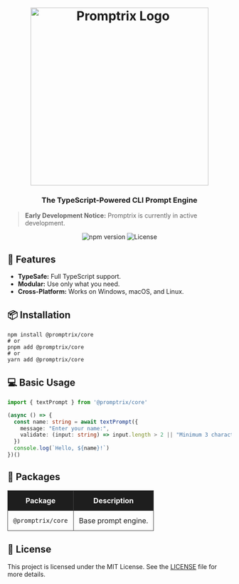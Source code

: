 <h1 align="center">
  <img src="https://placehold.co/400x100/black/white?text=Promptrix" alt="Promptrix Logo" width="400"/>
</h1>

<h3 align="center">The TypeScript-Powered CLI Prompt Engine</h3>

<blockquote>
  <strong>Early Development Notice:</strong> Promptrix is currently in active development.
</blockquote>

<div align="center">
  <img src="https://img.shields.io/badge/@promptrix/core-0.1.1-red" alt="npm version">
  <img src="https://img.shields.io/badge/license-MIT-green" alt="License">
</div>

<h2>🚀 Features</h2>
<ul>
  <li><strong>TypeSafe:</strong> Full TypeScript support.</li>
  <li><strong>Modular:</strong> Use only what you need.</li>
  <li><strong>Cross-Platform:</strong> Works on Windows, macOS, and Linux.</li>
</ul>

<h2>📦 Installation</h2>
<pre><code>npm install @promptrix/core
# or
pnpm add @promptrix/core
# or
yarn add @promptrix/core</code></pre>

<h2>💻 Basic Usage</h2>

```ts
import { textPrompt } from '@promptrix/core'

(async () => {
  const name: string = await textPrompt({
    message: "Enter your name:",
    validate: (input: string) => input.length > 2 || "Minimum 3 characters"
  })
  console.log(`Hello, ${name}!`)
})()
```

<h2>📂 Packages</h2>
<table style="width: 100%; border-collapse: collapse;">
  <thead>
    <tr style="background-color: #1e1e1e; color: #ffffff;">
      <th style="padding: 12px; border: 1px solid #444444;">Package</th>
      <th style="padding: 12px; border: 1px solid #444444;">Description</th>
    </tr>
  </thead>
  <tbody>
    <tr>
      <td style="padding: 12px; border: 1px solid #444444;"><code>@promptrix/core</code></td>
      <td style="padding: 12px; border: 1px solid #444444;">Base prompt engine.</td>
    </tr>
  </tbody>
</table>

<h2>📝 License</h2>
<p>This project is licensed under the MIT License. See the <a href="LICENSE">LICENSE</a> file for more details.</p>
